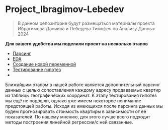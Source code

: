 # Project_Ibragimov-Lebedev

> В данном репозиторие будут размещаться материалы проекта Ибрагимова Даниила и Лебедева Тимофея по Анализу Данных 2024

**Для вашего удобства мы поделили проект на несколько этапов**
- [Парсинг](./parser)
- [EDA](./EDA)
- [Создание новой переменной](./new_parameter)
- [Тестирование гипотез](./Machine_learning)
- 
Ближайшим этапом в нашей работе является дополнительный парсинг данных с целью сопоставления каждому адресу продаваемых квартир из таблицы географических координат.
К этапу тестирования гипотез мы ещё не подошли, однако уже имеем некоторое понимание предстоящей работы. Исходя из имеющихся после парсинга данных мы будем прогнозировать стоимость квартиры в зависимости от её показателей. По нашему мнению, для этого лучше всего подходят методы построения линейной регрессии/с ней связанные. 
